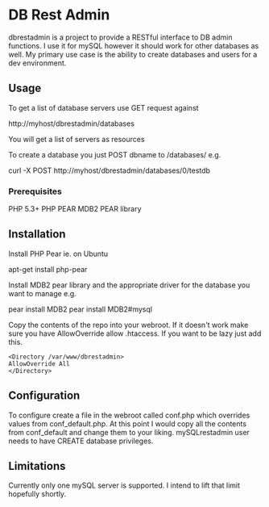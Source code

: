 # DB Rest Admin

dbrestadmin is a project to provide a RESTful interface to DB admin functions. I use
it for mySQL however it should work for other databases as well.
My primary use case is the ability to create databases and users for a dev environment.

## Usage

To get a list of database servers use GET request against

http://myhost/dbrestadmin/databases

You will get a list of servers as resources

To create a database you just POST dbname to /databases/ e.g.

curl -X POST http://myhost/dbrestadmin/databases/0/testdb

### Prerequisites

PHP 5.3+
PHP PEAR
MDB2 PEAR library

## Installation

Install PHP Pear ie. on Ubuntu

apt-get install php-pear

Install MDB2 pear library and the appropriate driver for the database you want to
manage e.g.

pear install MDB2
pear install MDB2#mysql

Copy the contents of the repo into your webroot. If it doesn't work make sure you have AllowOverride
allow .htaccess. If you want to be lazy just add this.

```
<Directory /var/www/dbrestadmin>
AllowOverride All
</Directory>
```

## Configuration

To configure create a file in the webroot called conf.php which overrides values from conf_default.php.
At this point I would copy all the contents from conf_default and change them to your liking.
mySQLrestadmin user needs to have CREATE database privileges.

## Limitations

Currently only one mySQL server is supported. I intend to lift that limit hopefully shortly.
